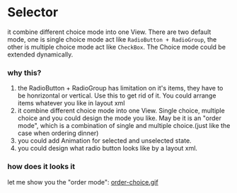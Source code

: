 # Selector

it combine different choice mode into one View. There are two default mode, one is single choice mode act like `RadioButton + RadioGroup`, the other is multiple choice mode act like `CheckBox`. The Choice mode could be extended dynamically.

### why this?
1. the RadioButton + RadioGroup has limitation on it's items, they have to be honrizontal or vertical. Use this to get rid of it. You could arrange items whatever you like in layout xml
2. it combine different choice mode into one View. Single choice, multiple choice and you could design the mode you like. May be it is an "order mode", which is a combination of single and multiple choice.(just like the case when ordering dinner)
3. you could add Animation for selected and unselected state.
4. you could design what radio button looks like by a layout xml.

### how does it looks it
let me show you the "order mode":
[order-choice.gif](https://user-gold-cdn.xitu.io/2019/5/19/16ad08e61cd8205b?w=960&h=640&f=gif&s=2127202)

